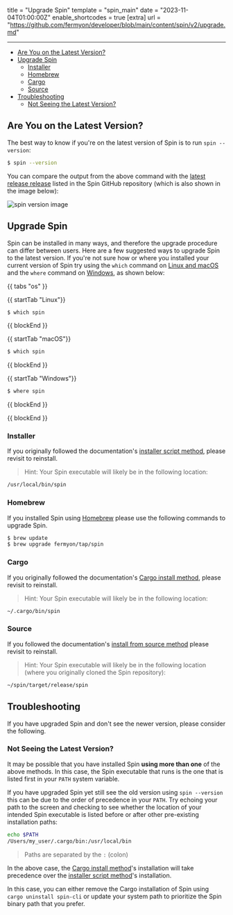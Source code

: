title = "Upgrade Spin"
template = "spin_main"
date = "2023-11-04T01:00:00Z"
enable_shortcodes = true
[extra]
url = "https://github.com/fermyon/developer/blob/main/content/spin/v2/upgrade.md"

---
- [Are You on the Latest Version?](#are-you-on-the-latest-version)
- [Upgrade Spin](#upgrade-spin)
  - [Installer](#installer)
  - [Homebrew](#homebrew)
  - [Cargo](#cargo)
  - [Source](#source)
- [Troubleshooting](#troubleshooting)
  - [Not Seeing the Latest Version?](#not-seeing-the-latest-version)

## Are You on the Latest Version?

The best way to know if you're on the latest version of Spin is to run `spin --version`:

<!-- @selectiveCpy -->

```bash
$ spin --version
```

You can compare the output from the above command with the [latest release release](https://github.com/fermyon/spin/releases/latest) listed in the Spin GitHub repository (which is also shown in the image below):

![spin version image](https://img.shields.io/github/v/release/fermyon/spin)

## Upgrade Spin

Spin can be installed in many ways, and therefore the upgrade procedure can differ between users. Here are a few suggested ways to upgrade Spin to the latest version. If you're not sure how or where you installed your current version of Spin try using the `which` command on [Linux and macOS](https://linux.die.net/man/1/which) and the `where` command on [Windows](https://learn.microsoft.com/en-us/windows-server/administration/windows-commands/where), as shown below:

{{ tabs "os" }}

{{ startTab "Linux"}}

<!-- @selectiveCpy -->

```bash
$ which spin
```

{{ blockEnd }}

{{ startTab "macOS"}}

<!-- @selectiveCpy -->

```bash
$ which spin
```

{{ blockEnd }}

{{ startTab "Windows"}}

<!-- @selectiveCpy -->

```bash
$ where spin
```

{{ blockEnd }}

{{ blockEnd }}

### Installer 

If you originally followed the documentation's [installer script method](./install#installing-spin), please revisit to reinstall.

> Hint: Your Spin executable will likely be in the following location:

<!-- @nocpy -->

```bash
/usr/local/bin/spin
```

### Homebrew

If you installed Spin using [Homebrew](https://brew.sh/) please use the following commands to upgrade Spin.

<!-- @selectiveCpy -->

```bash
$ brew update
$ brew upgrade fermyon/tap/spin
```

### Cargo

If you originally followed the documentation's [Cargo install method](./install#using-cargo-to-install-spin), please revisit to reinstall.

> Hint: Your Spin executable will likely be in the following location:

<!-- @nocpy -->

```bash
~/.cargo/bin/spin
```

### Source

If you followed the documentation's [install from source method](./install#building-spin-from-source) please revisit to reinstall.

> Hint: Your Spin executable will likely be in the following location (where you originally cloned the Spin repository):

```bash
~/spin/target/release/spin
```

## Troubleshooting

If you have upgraded Spin and don't see the newer version, please consider the following.

### Not Seeing the Latest Version?

It may be possible that you have installed Spin **using more than one** of the above methods. In this case, the Spin executable that runs is the one that is listed first in your `PATH` system variable. 

If you have upgraded Spin yet still see the old version using `spin --version` this can be due to the order of precedence in your `PATH`. Try echoing your path to the screen and checking to see whether the location of your intended Spin executable is listed before or after other pre-existing installation paths:

```bash
echo $PATH
/Users/my_user/.cargo/bin:/usr/local/bin
```

> Paths are separated by the `:` (colon)

In the above case, the [Cargo install method](./install#using-cargo-to-install-spin)'s installation will take precedence over the [installer script method](./install#installing-spin)'s installation. 

In this case, you can either remove the Cargo installation of Spin using `cargo uninstall spin-cli` or update your system path to prioritize the Spin binary path that you prefer.
